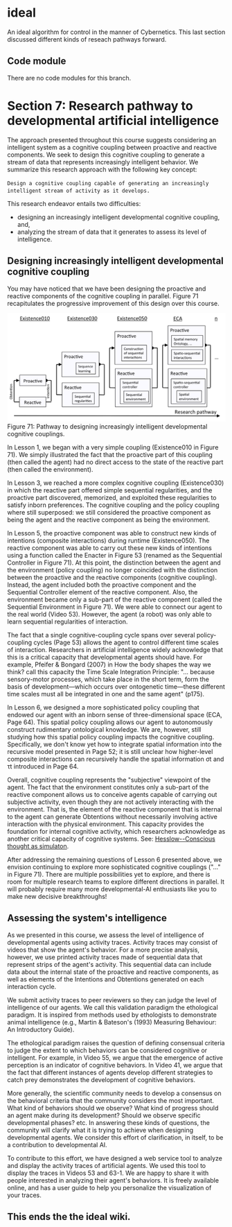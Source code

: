 # ideal
An ideal algorithm for control in the manner of Cybernetics. This last section discussed different kinds of reseach pathways forward.

## Code module

There are no code modules for this branch.

# Section 7: Research pathway to developmental artificial intelligence

The approach presented throughout this course suggests considering an intelligent system as a cognitive coupling between proactive and reactive components. We seek to design this cognitive coupling to generate a stream of data that represents increasingly intelligent behavior. We summarize this research approach with the following key concept:

`Design a cognitive coupling capable of generating an increasingly intelligent stream of activity as it develops.`

This research endeavor entails two difficulties:
* designing an increasingly intelligent developmental cognitive coupling, and,
* analyzing the stream of data that it generates to assess its level of intelligence.

## Designing increasingly intelligent developmental cognitive coupling

You may have noticed that we have been designing the proactive and reactive components of the cognitive coupling in parallel. Figure 71 recapitulates the progressive improvement of this design over this course.

![Figure-71](/images/071-1.png)
Figure 71: Pathway to designing increasingly intelligent developmental cognitive couplings.

In Lesson 1, we began with a very simple coupling (Existence010 in Figure 71). We simply illustrated the fact that the proactive part of this coupling (then called the agent) had no direct access to the state of the reactive part (then called the environment).

In Lesson 3, we reached a more complex cognitive coupling (Existence030) in which the reactive part offered simple sequential regularities, and the proactive part discovered, memorized, and exploited these regularities to satisfy inborn preferences. The cognitive coupling and the policy coupling where still superposed: we still considered the proactive component as being the agent and the reactive component as being the environment.

In Lesson 5, the proactive component was able to construct new kinds of intentions (composite interactions) during runtime (Existence050). The reactive component was able to carry out these new kinds of intentions using a function called the Enacter in Figure 53 (renamed as the Sequential Controller in Figure 71). At this point, the distinction between the agent and the environment (policy coupling) no longer coincided with the distinction between the proactive and the reactive components (cognitive coupling). Instead, the agent included both the proactive component and the Sequential Controller element of the reactive component. Also, the environment became only a sub-part of the reactive component (called the Sequential Environment in Figure 71). We were able to connect our agent to the real world (Video 53). However, the agent (a robot) was only able to learn sequential regularities of interaction.

The fact that a single cognitive-coupling cycle spans over several policy-coupling cycles (Page 53) allows the agent to control different time scales of interaction. Researchers in artificial intelligence widely acknowledge that this is a critical capacity that developmental agents should have. For example, Pfeifer & Bongard (2007) in How the body shapes the way we think? call this capacity the Time Scale Integration Principle: "... because sensory-motor processes, which take place in the short term, form the basis of development—which occurs over ontogenetic time—these different time scales must all be integrated in one and the same agent" (p175).

In Lesson 6, we designed a more sophisticated policy coupling that endowed our agent with an inborn sense of three-dimensional space (ECA, Page 64). This spatial policy coupling allows our agent to autonomously construct rudimentary ontological knowledge. We are, however, still studying how this spatial policy coupling impacts the cognitive coupling. Specifically, we don't know yet how to integrate spatial information into the recursive model presented in Page 52; it is still unclear how higher-level composite interactions can recursively handle the spatial information σt and τt introduced in Page 64.

Overall, cognitive coupling represents the "subjective" viewpoint of the agent. The fact that the environment constitutes only a sub-part of the reactive component allows us to conceive agents capable of carrying out subjective activity, even though they are not actively interacting with the environment. That is, the element of the reactive component that is internal to the agent can generate Obtentions without necessarily involving active interaction with the physical environment. This capacity provides the foundation for internal cognitive activity, which researchers acknowledge as another critical capacity of cognitive systems. See: [Hesslow--Conscious thought as simulaton](/images/Hesslow--Conscious%20thought%20as%20simulaton.pdf).

After addressing the remaining questions of Lesson 6 presented above, we envision continuing to explore more sophisticated cognitive couplings ("..." in Figure 71). There are multiple possibilities yet to explore, and there is room for multiple research teams to explore different directions in parallel. It will probably require many more developmental-AI enthusiasts like you to make new decisive breakthroughs!

## Assessing the system's intelligence

As we presented in this course, we assess the level of intelligence of developmental agents using activity traces. Activity traces may consist of videos that show the agent's behavior. For a more precise analysis, however, we use printed activity traces made of sequential data that represent strips of the agent's activity. This sequential data can include data about the internal state of the proactive and reactive components, as well as elements of the Intentions and Obtentions generated on each interaction cycle.

We submit activity traces to peer reviewers so they can judge the level of intelligence of our agents. We call this validation paradigm the ethological paradigm. It is inspired from methods used by ethologists to demonstrate animal intelligence (e.g., Martin & Bateson's (1993) Measuring Behaviour: An Introductory Guide).

The ethological paradigm raises the question of defining consensual criteria to judge the extent to which behaviors can be considered cognitive or intelligent. For example, in Video 55, we argue that the emergence of active perception is an indicator of cognitive behaviors. In Video 41, we argue that the fact that different instances of agents develop different strategies to catch prey demonstrates the development of cognitive behaviors.

More generally, the scientific community needs to develop a consensus on the behavioral criteria that the community considers the most important. What kind of behaviors should we observe? What kind of progress should an agent make during its development? Should we observe specific developmental phases? etc. In answering these kinds of questions, the community will clarify what it is trying to achieve when designing developmental agents. We consider this effort of clarification, in itself, to be a contribution to developmental AI.

To contribute to this effort, we have designed a web service tool to analyze and display the activity traces of artificial agents. We used this tool to display the traces in Videos 53 and 63-1. We are happy to share it with people interested in analyzing their agent's behaviors. It is freely available online, and has a user guide to help you personalize the visualization of your traces.

## This ends the the ideal wiki.